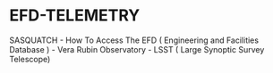 # EFD-TELEMETRY
SASQUATCH - How To Access The EFD ( Engineering and Facilities Database ) - Vera Rubin Observatory - LSST ( Large Synoptic Survey Telescope)
